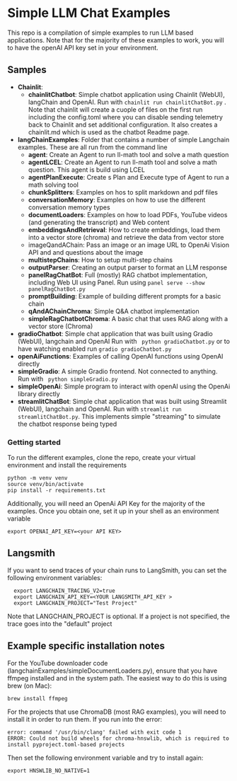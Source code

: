 # Simple LLM Chat Examples

This repo is a compilation of simple examples to run LLM based applications.
Note that for the majority of these examples to work, you will to have the openAI API key set in your environment.


## Samples

- **Chainlit**:
  - **chainlitChatbot**: Simple chatbot application using Chainlit (WebUI), langChain and OpenAI.
Run with `chainlit run chainlitChatBot.py` . Note that chainlit will create a cuople of files on the first run
including the config.toml where you can disable sending telemetry back to Chainlit and set additional configuration.
It also creates a chainlit.md which is used as the chatbot Readme page.
- **langChainExamples**: Folder that contains a number of simple Langchain examples. These are all run from the command line
  - **agent**: Create an Agent to run ll-math tool and solve a math question
  - **agentLCEL**: Create an Agent to run ll-math tool and solve a math question. This agent is build using LCEL
  - **agentPlanExecute**: Create s Plan and Execute type of Agent to run a math solving tool
  - **chunkSplitters**: Examples on hos to split markdown and pdf files
  - **conversationMemory**: Examples on how to use the different conversation memory types
  - **documentLoaders**: Examples on how to load PDFs, YouTube videos (and generating the transcript) and Web content
  - **embeddingsAndRetrieval**: How to create embeddings, load them into a vector store (chroma) and retrieve the data from
vector store
  - imageQandAChain: Pass an image or an image URL to OpenAi Vision API and and questions about the image
  - **multistepChains**: How to setup multi-step chains
  - **outputParser**: Creating an output parser to format an LLM response
  - **panelRagChatBot**: Full (mostly) RAG chatbot implementation, including Web UI using Panel. Run using `panel serve --show panelRagChatBot.py `
  - **promptBuilding**: Example of building different prompts for a basic chain
  - **qAndAChainChroma**: Simple Q&A chatbot implementation
  - **simpleRagChatbotChroma**: A basic chat that uses RAG along with a vector store (Chroma)
- **gradioChatbot**: Simple chat application that was built using Gradio (WebUI), langchain and OpenAI
Run with ` python gradioChatbot.py` or to have watching enabled run `gradio gradioChatbot.py`
- **openAiFunctions**: Examples of calling OpenAI functions using  OpenAI directly
- **simpleGradio**: A simple Gradio frontend. Not connected to anything. Run with ` python simpleGradio.py`
- **simpleOpenAi**: Simple program to interact with openAI using the OpenAi library directly
- **streamlitChatBot**: Simple chat application that was built using Streamlit (WebUI), langchain and OpenAI.
Run with `streamlit run streamlitChatBot.py`. This implements simple "streaming" to simulate the chatbot response being typed

  
### Getting started
To run the different examples, clone the repo, create your virtual environment and install the requirements

```shell
python -m venv venv
source venv/bin/activate
pip install -r requirements.txt  
```

Additionally, you will need an OpenAi API Key for the majority of the examples. Once you obtain one, set it up in your
shell as an environment variable

```shell
export OPENAI_API_KEY=<your API KEY>
```

## Langsmith

If you want to send traces of your chain runs to LangSmith, you can set the following environment variables:

```shell
  export LANGCHAIN_TRACING_V2=true
  export LANGCHAIN_API_KEY=<YOUR LANGSMITH_API_KEY >
  export LANGCHAIN_PROJECT="Test Project"
```
Note that LANGCHAIN_PROJECT is optional. If a project is not specified, the trace goes into the "default" project

## Example specific installation notes

For the YouTube downloader code (langchainExamples/simpleDocumentLoaders.py), ensure that you have ffmpeg installed
and in the system path. The easiest way to do this is using brew (on Mac):

```shell
brew install ffmpeg
```


For the projects that use ChromaDB (most RAG examples), you will need to install it in order to run them.
If you run into the error:

```shell
error: command '/usr/bin/clang' failed with exit code 1
ERROR: Could not build wheels for chroma-hnswlib, which is required to install pyproject.toml-based projects
```
Then set the following environment variable and try to install again:

```shell
export HNSWLIB_NO_NATIVE=1 
```

